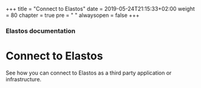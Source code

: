 +++
title = "Connect to Elastos"
date = 2019-05-24T21:15:33+02:00
weight = 80
chapter = true
pre = "<i class='fa ela-folder'></i> "
alwaysopen = false
+++ 

### Elastos documentation

# Connect to Elastos

See how you can connect to Elastos as a third party application or infrastructure.